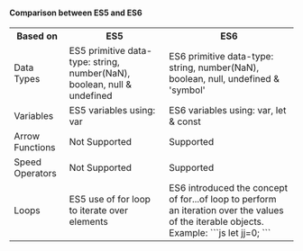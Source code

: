 #### Comparison between ES5 and ES6

<table>
  <tr>
    <th>Based on</th>
    <th>ES5</th>
    <th>ES6</th>
  </tr>
  <tr>
    <td>Data Types</td>
    <td>ES5 primitive data-type: string, number(NaN), boolean, null & undefined</td>
    <td>ES6 primitive data-type: string, number(NaN), boolean, null, undefined & 'symbol'</td>
  </tr>
  <tr>
    <td>Variables</td>
    <td>ES5 variables using: var</td>
    <td>ES6 variables using: var, let & const</td>
  </tr>
  <tr>
    <td>Arrow Functions</td>
    <td>Not Supported</td>
    <td>Supported</td>
  </tr>
  <tr>
    <td>Speed Operators</td>
    <td>Not Supported</td>
    <td>Supported</td>
  </tr>
  <tr>
    <td>Loops</td>
    <td>ES5 use of for loop to iterate over elements</td>
    <td>
      ES6 introduced the concept of for...of loop to perform an iteration over the values of the iterable objects.
      Example:
      ```js
      let jj=0;
      ```
    </td>
  </tr>
</table>
